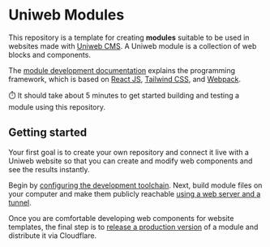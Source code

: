 # Uniweb Modules

This repository is a template for creating **modules** suitable to be used in websites made with [Uniweb CMS](https://uniwebcms.com). A Uniweb module is a collection of web blocks and components.

The [module development documentation](https://help.uniweb.app/) explains the programming framework, which is based on [React JS](https://react.dev/), [Tailwind CSS](https://tailwindcss.com/), and [Webpack](https://webpack.js.org/).

:stopwatch: It should take about 5 minutes to get started building and testing a module using this repository. 

<!-- You do not need to install any tools. All you need is a free [Cloudflare Pages](https://pages.cloudflare.com) project and edit access to a Uniweb website. It is also possible to build and test your component collections locally. -->

## Getting started

Your first goal is to create your own repository and connect it live with a Uniweb website so that you can create and modify web components and see the results instantly.

Begin by [configuring the development toolchain](https://github.com/uniwebcms/uniweb-module-builder/blob/main/docs/dev_toolchain.md). Next, build module files on your computer and make them publicly reachable [using a web server and a tunnel](https://github.com/uniwebcms/uniweb-module-builder/blob/main/docs/dev_with_tunnel.md).

Once you are comfortable developing web components for website templates, the final step is to [release a production version](https://github.com/uniwebcms/uniweb-module-builder/blob/main/docs/prod_distribution.md) of a module and distribute it via Cloudflare.
